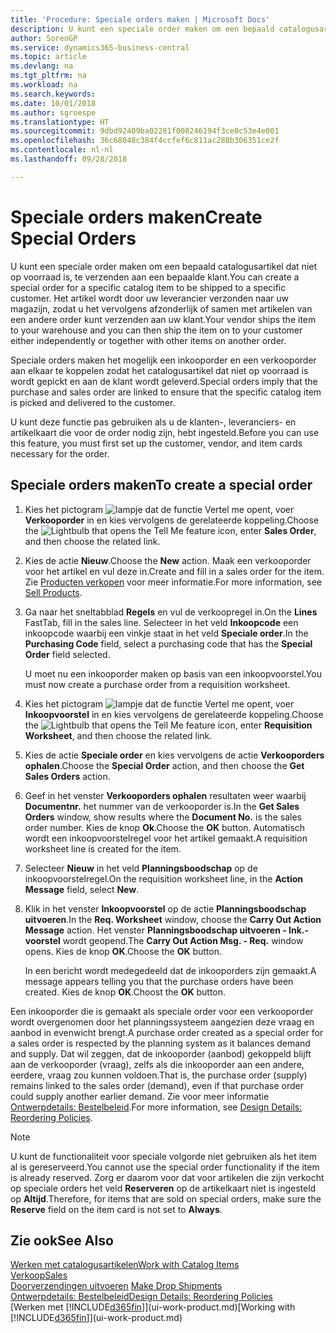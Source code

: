 ```yaml
---
title: 'Procedure: Speciale orders maken | Microsoft Docs'
description: U kunt een speciale order maken om een bepaald catalogusartikel dat niet op voorraad is, te verzenden aan een bepaalde klant. Het artikel wordt door uw leverancier verzonden naar uw magazijn, zodat u het vervolgens afzonderlijk of samen met artikelen van een andere order kunt verzenden aan uw klant.
author: SorenGP
ms.service: dynamics365-business-central
ms.topic: article
ms.devlang: na
ms.tgt_pltfrm: na
ms.workload: na
ms.search.keywords: 
ms.date: 10/01/2018
ms.author: sgroespe
ms.translationtype: HT
ms.sourcegitcommit: 9dbd92409ba02281f008246194f3ce0c53e4e001
ms.openlocfilehash: 36c68048c384f4ccfef6c811ac288b306351ce2f
ms.contentlocale: nl-nl
ms.lasthandoff: 09/28/2018

---
```

# <a name="create-special-orders"></a><span data-ttu-id="1ad19-104">Speciale orders maken</span><span class="sxs-lookup"><span data-stu-id="1ad19-104">Create Special Orders</span></span>
<span data-ttu-id="1ad19-105">U kunt een speciale order maken om een bepaald catalogusartikel dat niet op voorraad is, te verzenden aan een bepaalde klant.</span><span class="sxs-lookup"><span data-stu-id="1ad19-105">You can create a special order for a specific catalog item to be shipped to a specific customer.</span></span> <span data-ttu-id="1ad19-106">Het artikel wordt door uw leverancier verzonden naar uw magazijn, zodat u het vervolgens afzonderlijk of samen met artikelen van een andere order kunt verzenden aan uw klant.</span><span class="sxs-lookup"><span data-stu-id="1ad19-106">Your vendor ships the item to your warehouse and you can then ship the item on to your customer either independently or together with other items on another order.</span></span>  

<span data-ttu-id="1ad19-107">Speciale orders maken het mogelijk een inkooporder en een verkooporder aan elkaar te koppelen zodat het catalogusartikel dat niet op voorraad is wordt gepickt en aan de klant wordt geleverd.</span><span class="sxs-lookup"><span data-stu-id="1ad19-107">Special orders imply that the purchase and sales order are linked to ensure that the specific catalog item is picked and delivered to the customer.</span></span>  

<span data-ttu-id="1ad19-108">U kunt deze functie pas gebruiken als u de klanten-, leveranciers- en artikelkaart die voor de order nodig zijn, hebt ingesteld.</span><span class="sxs-lookup"><span data-stu-id="1ad19-108">Before you can use this feature, you must first set up the customer, vendor, and item cards necessary for the order.</span></span>  

## <a name="to-create-a-special-order"></a><span data-ttu-id="1ad19-109">Speciale orders maken</span><span class="sxs-lookup"><span data-stu-id="1ad19-109">To create a special order</span></span>  
1.  <span data-ttu-id="1ad19-110">Kies het pictogram ![lampje dat de functie Vertel me opent](media/ui-search/search_small.png "Vertel me wat u wilt doen"), voer **Verkooporder** in en kies vervolgens de gerelateerde koppeling.</span><span class="sxs-lookup"><span data-stu-id="1ad19-110">Choose the ![Lightbulb that opens the Tell Me feature](media/ui-search/search_small.png "Tell me what you want to do") icon, enter **Sales Order**, and then choose the related link.</span></span>  
2. <span data-ttu-id="1ad19-111">Kies de actie **Nieuw**.</span><span class="sxs-lookup"><span data-stu-id="1ad19-111">Choose the **New** action.</span></span> <span data-ttu-id="1ad19-112">Maak een  verkooporder voor het artikel en vul deze in.</span><span class="sxs-lookup"><span data-stu-id="1ad19-112">Create and fill in a  sales order for the item.</span></span> <span data-ttu-id="1ad19-113">Zie [Producten verkopen](sales-how-sell-products.md) voor meer informatie.</span><span class="sxs-lookup"><span data-stu-id="1ad19-113">For more information, see [Sell Products](sales-how-sell-products.md).</span></span>
3.  <span data-ttu-id="1ad19-114">Ga naar het sneltabblad **Regels** en vul de verkoopregel in.</span><span class="sxs-lookup"><span data-stu-id="1ad19-114">On the **Lines** FastTab, fill in the sales line.</span></span> <span data-ttu-id="1ad19-115">Selecteer in het veld **Inkoopcode** een inkoopcode waarbij een vinkje staat in het veld **Speciale order**.</span><span class="sxs-lookup"><span data-stu-id="1ad19-115">In the **Purchasing Code** field, select a purchasing code that has the **Special Order** field selected.</span></span>

    <span data-ttu-id="1ad19-116">U moet nu een inkooporder maken op basis van een inkoopvoorstel.</span><span class="sxs-lookup"><span data-stu-id="1ad19-116">You must now create a purchase order from a requisition worksheet.</span></span>  
4. <span data-ttu-id="1ad19-117">Kies het pictogram ![lampje dat de functie Vertel me opent](media/ui-search/search_small.png "Vertel me wat u wilt doen"), voer **Inkoopvoorstel** in en kies vervolgens de gerelateerde koppeling.</span><span class="sxs-lookup"><span data-stu-id="1ad19-117">Choose the ![Lightbulb that opens the Tell Me feature](media/ui-search/search_small.png "Tell me what you want to do") icon, enter **Requisition Worksheet**, and then choose the related link.</span></span>  
5. <span data-ttu-id="1ad19-118">Kies de actie **Speciale order** en kies vervolgens de actie **Verkooporders ophalen**.</span><span class="sxs-lookup"><span data-stu-id="1ad19-118">Choose the **Special Order** action, and then choose the **Get Sales Orders** action.</span></span>  
6.  <span data-ttu-id="1ad19-119">Geef in het venster **Verkooporders ophalen** resultaten weer waarbij **Documentnr.** het nummer van de verkooporder is.</span><span class="sxs-lookup"><span data-stu-id="1ad19-119">In the **Get Sales Orders** window, show results where the **Document No.** is the sales order number.</span></span> <span data-ttu-id="1ad19-120">Kies de knop **Ok**.</span><span class="sxs-lookup"><span data-stu-id="1ad19-120">Choose the **OK** button.</span></span> <span data-ttu-id="1ad19-121">Automatisch wordt een inkoopvoorstelregel voor het artikel gemaakt.</span><span class="sxs-lookup"><span data-stu-id="1ad19-121">A requisition worksheet line is created for the item.</span></span>  
7.  <span data-ttu-id="1ad19-122">Selecteer **Nieuw** in het veld **Planningsboodschap** op de inkoopvoorstelregel.</span><span class="sxs-lookup"><span data-stu-id="1ad19-122">On the requisition worksheet line, in the **Action Message** field, select **New**.</span></span>  
8.  <span data-ttu-id="1ad19-123">Klik in het venster **Inkoopvoorstel** op de actie **Planningsboodschap uitvoeren**.</span><span class="sxs-lookup"><span data-stu-id="1ad19-123">In the **Req. Worksheet** window, choose the **Carry Out Action Message** action.</span></span> <span data-ttu-id="1ad19-124">Het venster **Planningsboodschap uitvoeren - Ink.-voorstel** wordt geopend.</span><span class="sxs-lookup"><span data-stu-id="1ad19-124">The **Carry Out Action Msg. - Req.** window opens.</span></span> <span data-ttu-id="1ad19-125">Kies de knop **OK**.</span><span class="sxs-lookup"><span data-stu-id="1ad19-125">Choose the **OK** button.</span></span>  

    <span data-ttu-id="1ad19-126">In een bericht wordt medegedeeld dat de inkooporders zijn gemaakt.</span><span class="sxs-lookup"><span data-stu-id="1ad19-126">A message appears telling you that the purchase orders have been created.</span></span> <span data-ttu-id="1ad19-127">Kies de knop **OK**.</span><span class="sxs-lookup"><span data-stu-id="1ad19-127">Choost the **OK** button.</span></span>  

<span data-ttu-id="1ad19-128">Een inkooporder die is gemaakt als speciale order voor een verkooporder wordt overgenomen door het planningssysteem aangezien deze vraag en aanbod in evenwicht brengt.</span><span class="sxs-lookup"><span data-stu-id="1ad19-128">A purchase order created as a special order for a sales order is respected by the planning system as it balances demand and supply.</span></span> <span data-ttu-id="1ad19-129">Dat wil zeggen, dat de inkooporder (aanbod) gekoppeld blijft aan de verkooporder (vraag), zelfs als die inkooporder aan een andere, eerdere, vraag zou kunnen voldoen.</span><span class="sxs-lookup"><span data-stu-id="1ad19-129">That is, the purchase order (supply) remains linked to the sales order (demand), even if that purchase order could supply another earlier demand.</span></span> <span data-ttu-id="1ad19-130">Zie voor meer informatie [Ontwerpdetails: Bestelbeleid](design-details-reservation-order-tracking-and-action-messaging.md).</span><span class="sxs-lookup"><span data-stu-id="1ad19-130">For more information, see [Design Details: Reordering Policies](design-details-reservation-order-tracking-and-action-messaging.md).</span></span>  

> [!NOTE]  
>  <span data-ttu-id="1ad19-131">U kunt de functionaliteit voor speciale volgorde niet gebruiken als het item al is gereserveerd.</span><span class="sxs-lookup"><span data-stu-id="1ad19-131">You cannot use the special order functionality if the item is already reserved.</span></span> <span data-ttu-id="1ad19-132">Zorg er daarom voor dat voor artikelen die zijn verkocht op speciale orders het veld **Reserveren** op de artikelkaart niet is ingesteld op **Altijd**.</span><span class="sxs-lookup"><span data-stu-id="1ad19-132">Therefore, for items that are sold on special orders, make sure the **Reserve** field on the item card is not set to **Always**.</span></span>  

## <a name="see-also"></a><span data-ttu-id="1ad19-133">Zie ook</span><span class="sxs-lookup"><span data-stu-id="1ad19-133">See Also</span></span>  
[<span data-ttu-id="1ad19-134">Werken met catalogusartikelen</span><span class="sxs-lookup"><span data-stu-id="1ad19-134">Work with Catalog Items</span></span>](inventory-how-work-nonstock-items.md)  
[<span data-ttu-id="1ad19-135">Verkoop</span><span class="sxs-lookup"><span data-stu-id="1ad19-135">Sales</span></span>](sales-manage-sales.md)  
<span data-ttu-id="1ad19-136">[Doorverzendingen uitvoeren](sales-how-drop-shipment.md) </span><span class="sxs-lookup"><span data-stu-id="1ad19-136">[Make Drop Shipments](sales-how-drop-shipment.md) </span></span>  
[<span data-ttu-id="1ad19-137">Ontwerpdetails: Bestelbeleid</span><span class="sxs-lookup"><span data-stu-id="1ad19-137">Design Details: Reordering Policies</span></span>](design-details-reservation-order-tracking-and-action-messaging.md)  
<span data-ttu-id="1ad19-138">[Werken met [!INCLUDE[d365fin](includes/d365fin_md.md)]](ui-work-product.md)</span><span class="sxs-lookup"><span data-stu-id="1ad19-138">[Working with [!INCLUDE[d365fin](includes/d365fin_md.md)]](ui-work-product.md)</span></span>

